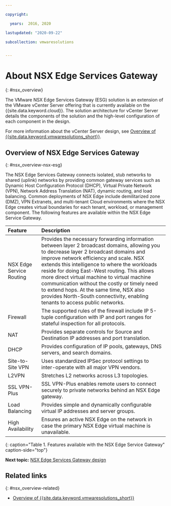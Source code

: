 ```yaml
---

copyright:

  years:  2016, 2020

lastupdated: "2020-09-22"

subcollection: vmwaresolutions


---
```


# About NSX Edge Services Gateway
{: #nsx_overview}

The VMware NSX Edge Services Gateway (ESG) solution is an extension of the VMware vCenter Server offering that is currently available on the {{site.data.keyword.cloud}}. The solution architecture for vCenter Server details the components of the solution and the high-level configuration of each component in the design.

For more information about the vCenter Server design, see [Overview of {{site.data.keyword.vmwaresolutions_short}}](/docs/vmwaresolutions?topic=vmwaresolutions-solution_overview).

## Overview of NSX Edge Services Gateway
{: #nsx_overview-nsx-esg}

The NSX Edge Services Gateway connects isolated, stub networks to shared (uplink) networks by providing common gateway services such as Dynamic Host Configuration Protocol (DHCP), Virtual Private Network (VPN), Network Address Translation (NAT), dynamic routing, and load balancing. Common deployments of NSX Edge include demilitarized zone (DMZ), VPN Extranets, and multi-tenant Cloud environments where the NSX Edge creates virtual boundaries for each tenant, workload, or management component. The following features are available within the NSX Edge Service Gateway.

| Feature | Description |
|:------- |:----------- |
| NSX Edge Service Routing | Provides the necessary forwarding information between layer 2 broadcast domains, allowing you to decrease layer 2 broadcast domains and improve network efficiency and scale. NSX extends this intelligence to where the workloads reside for doing East-West routing. This allows more direct virtual machine to virtual machine communication without the costly or timely need to extend hops. At the same time, NSX also provides North-South connectivity, enabling tenants to access public networks. |
| Firewall | The supported rules of the firewall include IP 5-tuple configuration with IP and port ranges for stateful inspection for all protocols. |
| NAT | Provides separate controls for Source and Destination IP addresses and port translation. |
| DHCP | Provides configuration of IP pools, gateways, DNS servers, and search domains. |
| Site-to-Site VPN | Uses standardized IPSec protocol settings to inter-operate with all major VPN vendors. |
| L2VPN | Stretches L2 networks across L3 topologies. |
| SSL VPN-Plus |  SSL VPN-Plus enables remote users to connect securely to private networks behind an NSX Edge gateway. |
| Load Balancing | Provides simple and dynamically configurable virtual IP addresses and server groups. |
| High Availability | Ensures an active NSX Edge on the network in case the primary NSX Edge virtual machine is unavailable. |
{: caption="Table 1. Features available with the NSX Edge Service Gateway" caption-side="top"}

**Next topic:** [NSX Edge Services Gateway design](/docs/vmwaresolutions?topic=vmwaresolutions-nsx_design)

## Related links
{: #nsx_overview-related}

* [Overview of {{site.data.keyword.vmwaresolutions_short}}](/docs/vmwaresolutions?topic=vmwaresolutions-solution_overview)
